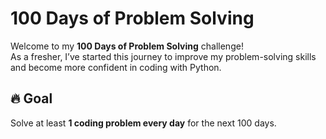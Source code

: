# 100 Days of Problem Solving

Welcome to my **100 Days of Problem Solving** challenge!  
As a fresher, I’ve started this journey to improve my problem-solving skills and become more confident in coding with Python.

## 🔥 Goal

Solve at least **1 coding problem every day** for the next 100 days.

